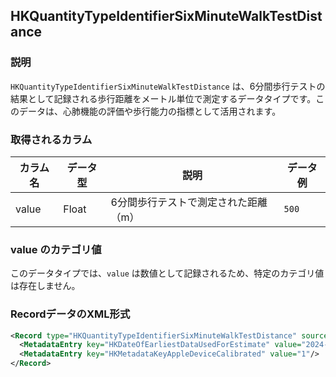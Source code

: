 ## HKQuantityTypeIdentifierSixMinuteWalkTestDistance

### 説明

`HKQuantityTypeIdentifierSixMinuteWalkTestDistance` は、6分間歩行テストの結果として記録される歩行距離をメートル単位で測定するデータタイプです。このデータは、心肺機能の評価や歩行能力の指標として活用されます。

### 取得されるカラム

| カラム名 | データ型 | 説明                                 | データ例 |
| -------- | -------- | ------------------------------------ | -------- |
| value    | Float    | 6分間歩行テストで測定された距離（m） | `500`    |

### value のカテゴリ値

このデータタイプでは、`value` は数値として記録されるため、特定のカテゴリ値は存在しません。

### RecordデータのXML形式

```xml
<Record type="HKQuantityTypeIdentifierSixMinuteWalkTestDistance" sourceName="hellomyzn13" sourceVersion="2890.16.23" unit="m" creationDate="2025-01-16 08:27:12 +0900" startDate="2025-01-16 08:27:09 +0900" endDate="2025-01-16 08:27:09 +0900" value="500">
  <MetadataEntry key="HKDateOfEarliestDataUsedForEstimate" value="2024-12-17 15:00:00 +0000"/>
  <MetadataEntry key="HKMetadataKeyAppleDeviceCalibrated" value="1"/>
</Record>
```
